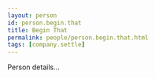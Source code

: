 ```yaml
---
layout: person
id: person.begin.that
title: Begin That
permalink: people/person.begin.that.html
tags: [company.settle]
---
```


Person details...